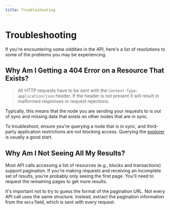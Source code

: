 ```yaml
---
title: Troubleshooting
---
```


# Troubleshooting

If you're encountering some oddities in the API, here's a list of resolutions to some of the problems you may be experiencing.

## Why Am I Getting a 404 Error on a Resource That Exists?

> All HTTP requests have to be sent with the `Content-Type: application/json` header. If the header is not present it will result in malformed responses or request rejections.

Typically, this means that the node you are sending your requests to is out of sync and missing data that exists on other nodes that are in sync.

To troubleshoot, ensure you're querying a node that is in sync, and third-party application restrictions are not blocking access. Querying the [explorer](https://explorer.ark.io:8443/api) is usually a good start.

## Why Am I Not Seeing All My Results?

Most API calls accessing a list of resources \(e.g., blocks and transactions\) support pagination. If you're making requests and receiving an incomplete set of results, you're probably only seeing the first page. You'll need to request the remaining pages to get more results.

It's important not to try to guess the format of the pagination URL. Not every API call uses the same structure. Instead, extract the pagination information from the `meta` field, which is sent with every request.


